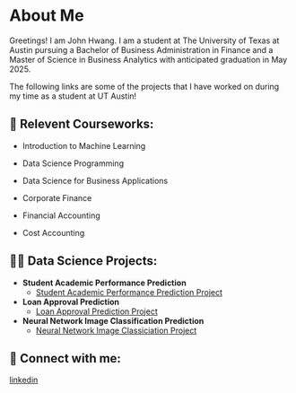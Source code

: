 <h1> About Me </h1>

Greetings! I am John Hwang. I am a student at The University of Texas at Austin pursuing a Bachelor of Business Administration in Finance and a Master of Science in Business Analytics with anticipated graduation in May 2025. 

The following links are some of the projects that I have worked on during my time as a student at UT Austin!
<h2>🌱 Relevent Courseworks:</h2>

- Introduction to Machine Learning

- Data Science Programming
  
- Data Science for Business Applications
  
- Corporate Finance
  
- Financial Accounting
  
- Cost Accounting

<h2>👨‍💻 Data Science Projects:</h2>

- <b>Student Academic Performance Prediction</b>
  - [Student Academic Performance Prediction Project](https://github.com/jhwang20/Loan-Approval-Prediction-Project)
- <b>Loan Approval Prediction</b>
  - [Loan Approval Prediction Project](https://github.com/jhwang20/AcademicPerformancePredictionPredictionProject) 
- <b>Neural Network Image Classification Prediction</b>
  - [Neural Network Image Classiciation Project](https://github.com/jhwang20/NeuralNetworkImageClassificationProject)
  
<h2> 🤳 Connect with me:</h2>

[linkedin](https://www.linkedin.com/in/jaehwan-hwang/)

<!--
**joshmadakor1/joshmadakor1** is a ✨ _special_ ✨ repository because its `README.md` (this file) appears on your GitHub profile.

Here are some ideas to get you started:

- 🔭 I’m currently working on ...
- 🌱 I’m currently learning ...
- 👯 I’m looking to collaborate on ...
- 🤔 I’m looking for help with ...
- 💬 Ask me about ...
- 📫 How to reach me: ...
- 😄 Pronouns: ...
- ⚡ Fun fact: ...
-->
